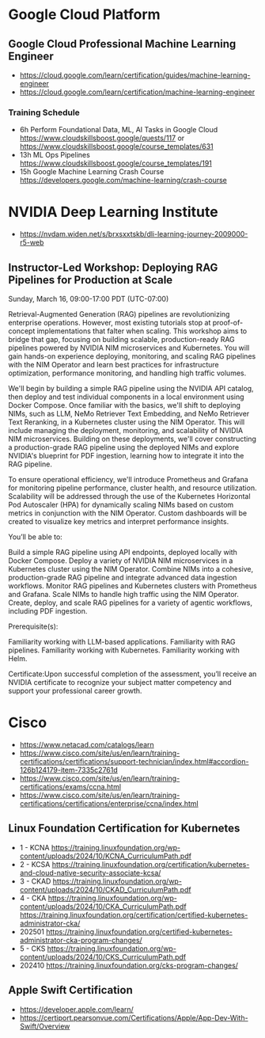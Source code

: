 # Google Cloud Platform
## Google Cloud Professional Machine Learning Engineer
- https://cloud.google.com/learn/certification/guides/machine-learning-engineer
- https://cloud.google.com/learn/certification/machine-learning-engineer

### Training Schedule
- 6h Perform Foundational Data, ML, AI Tasks in Google Cloud
https://www.cloudskillsboost.google/quests/117 or https://www.cloudskillsboost.google/course_templates/631
- 13h ML Ops Pipelines https://www.cloudskillsboost.google/course_templates/191
- 15h Google Machine Learning Crash Course https://developers.google.com/machine-learning/crash-course

# NVIDIA Deep Learning Institute
- https://nvdam.widen.net/s/brxsxxtskb/dli-learning-journey-2009000-r5-web

## Instructor-Led Workshop: Deploying RAG Pipelines for Production at Scale

Sunday, March 16, 09:00-17:00 PDT (UTC-07:00)


Retrieval-Augmented Generation (RAG) pipelines are revolutionizing enterprise operations. However, most existing tutorials stop at proof-of-concept implementations that falter when scaling. This workshop aims to bridge that gap, focusing on building scalable, production-ready RAG pipelines powered by NVIDIA NIM microservices and Kubernetes. You will gain hands-on experience deploying, monitoring, and scaling RAG pipelines with the NIM Operator and learn best practices for infrastructure optimization, performance monitoring, and handling high traffic volumes.


We'll begin by building a simple RAG pipeline using the NVIDIA API catalog, then deploy and test individual components in a local environment using Docker Compose. Once familiar with the basics, we'll shift to deploying NIMs, such as LLM, NeMo Retriever Text Embedding, and NeMo Retriever Text Reranking, in a Kubernetes cluster using the NIM Operator. This will include managing the deployment, monitoring, and scalability of NVIDIA NIM microservices. Building on these deployments, we'll cover constructing a production-grade RAG pipeline using the deployed NIMs and explore NVIDIA's blueprint for PDF ingestion, learning how to integrate it into the RAG pipeline.


To ensure operational efficiency, we'll introduce Prometheus and Grafana for monitoring pipeline performance, cluster health, and resource utilization. Scalability will be addressed through the use of the Kubernetes Horizontal Pod Autoscaler (HPA) for dynamically scaling NIMs based on custom metrics in conjunction with the NIM Operator. Custom dashboards will be created to visualize key metrics and interpret performance insights.


You’ll be able to:

Build a simple RAG pipeline using API endpoints, deployed locally with Docker Compose.
Deploy a variety of NVIDIA NIM microservices in a Kubernetes cluster using the NIM Operator.
Combine NIMs into a cohesive, production-grade RAG pipeline and integrate advanced data ingestion workflows.
Monitor RAG pipelines and Kubernetes clusters with Prometheus and Grafana.
Scale NIMs to handle high traffic using the NIM Operator.
Create, deploy, and scale RAG pipelines for a variety of agentic workflows, including PDF ingestion.

Prerequisite(s):

Familiarity working with LLM-based applications.
Familiarity with RAG pipelines.
Familiarity working with Kubernetes.
Familiarity working with Helm.

Certificate:Upon successful completion of the assessment, you’ll receive an NVIDIA certificate to recognize your subject matter competency and support your professional career growth.


# Cisco
- https://www.netacad.com/catalogs/learn
- https://www.cisco.com/site/us/en/learn/training-certifications/certifications/support-technician/index.html#accordion-126b124179-item-7335c2761d
- https://www.cisco.com/site/us/en/learn/training-certifications/exams/ccna.html
- https://www.cisco.com/site/us/en/learn/training-certifications/certifications/enterprise/ccna/index.html

## Linux Foundation Certification for Kubernetes
- 1 - KCNA https://training.linuxfoundation.org/wp-content/uploads/2024/10/KCNA_CurriculumPath.pdf
- 2 - KCSA https://training.linuxfoundation.org/certification/kubernetes-and-cloud-native-security-associate-kcsa/
- 3 - CKAD https://training.linuxfoundation.org/wp-content/uploads/2024/10/CKAD_CurriculumPath.pdf
- 4 - CKA https://training.linuxfoundation.org/wp-content/uploads/2024/10/CKA_CurriculumPath.pdf https://training.linuxfoundation.org/certification/certified-kubernetes-administrator-cka/
- 202501 https://training.linuxfoundation.org/certified-kubernetes-administrator-cka-program-changes/
- 5 - CKS https://training.linuxfoundation.org/wp-content/uploads/2024/10/CKS_CurriculumPath.pdf
- 202410 https://training.linuxfoundation.org/cks-program-changes/
## Apple Swift Certification
- https://developer.apple.com/learn/
- https://certiport.pearsonvue.com/Certifications/Apple/App-Dev-With-Swift/Overview

